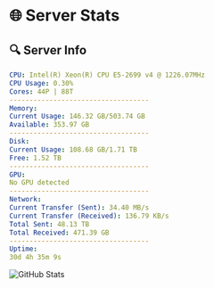 # 🌐 Server Stats
## 🔍 Server Info
```yaml
CPU: Intel(R) Xeon(R) CPU E5-2699 v4 @ 1226.07MHz
CPU Usage: 0.30%
Cores: 44P | 88T
-----------------------------------
Memory:
Current Usage: 146.32 GB/503.74 GB
Available: 353.97 GB
-----------------------------------
Disk:
Current Usage: 108.68 GB/1.71 TB
Free: 1.52 TB
-----------------------------------
GPU:
No GPU detected
-----------------------------------
Network:
Current Transfer (Sent): 34.40 MB/s
Current Transfer (Received): 136.79 KB/s
Total Sent: 48.13 TB
Total Received: 471.39 GB
-----------------------------------
Uptime:
30d 4h 35m 9s
```
![GitHub Stats](https://img.shields.io/badge/Updated-2025-04-07_01:57:58-blue)